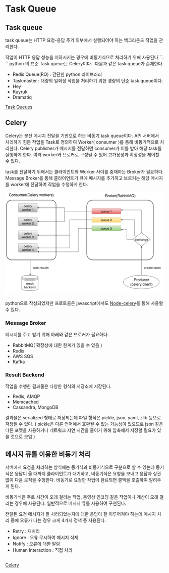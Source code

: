 # Task Queue

## Task queue

task queue는 HTTP 요청-응답 주기 외부에서 실행되어야 하는 백그라운드 작업을 관리한다.

작업이 HTTP 응답 성능을 저하시키는 경우에 비동기식으로 처리하기 위해 사용된다```.
``
python 의 표준 Task queue는 Celery이다. `다음과 같은 task queue가 존재한다.

- Redis Queue(RQ) : 간단한 python 라이브러리
- Taskmaster : 대량의 일회성 작업을 처리하기 위한 경량의 단순 task queue이다.
- Hey
- Kuyruk
- Dramatiq

[Task Queues](https://www.fullstackpython.com/task-queues.html)

## Celery

Celery는 분산 메시지 전달을 기반으로 하는 비동기 task queue이다. API 서버에서 처리하기 힘든 작업을 Task로 정의하여 Worker( consumer )를 통해 비동기적으로 처리한다. Celery publisher가 메시지를 전달하면 consumer가 이를 받아 해당 task를 실행하게 한다. 여러 worker와 브로커로 구성될 수 있어 고가용성과 확장성을 제어할 수 있다.

task를 전달하기 위해서는 클라이언트와 Worker 사이를 중재하는 Broker가 필요하다.  Message Broker를 통해 클라이언트가 큐에 메시지를 추가하고 브로커는 해당 메시지를 worker에 전달하여 작업을 수행하게 한다.

![Untitled](Task%20Queue%20f892380c6eb14aec879e4af5c7aaf9ef/Untitled.png)

[](https://kimdoky.github.io/tech/2019/01/23/celery-rabbitmq-tuto/)

python으로 작성되었지만 프로토콜은 javascript에서도 [Node-celery](https://github.com/mher/node-celery)를 통해 사용할 수 있다.

### **Message Broker**

메시지를 주고 받기 위해 아래와 같은 브로커가 필요하다.

- RabbitMQ( 확장성에 대한 한계가 있을 수 있음 )
- Redis
- AWS SQS
- Kafka

### **Result Backend**

작업을 수행한 결과물은 다양한 형식의 저장소에 저장된다.

- Redis, AMQP
- Memcached
- Cassandra, MongoDB

결과물은 serialized 형태로 저장되는데 파일 형식은 pickle, json, yaml, zlib 등으로 저장될 수 있다. ( pickle은 다른 언어에서 호환될 수 없는 가능성이 있으므로 json 같은 다른 포맷을 사용하거나 네트워크 지연 시간을 줄이기 위해 압축해서 저장할 필요가 있을 것으로 보임 )

[](https://jonnung.dev/python/2018/12/22/celery-distributed-task-queue/)

## 메시지 큐를 이용한 비동기 처리

서버에서 요청을 처리하는 방식에는 동기식과 비동기식으로 구분으로 할 수 있는데 동기식은 응답이 올 때까지 클라이언트가 대기하고, 비동기식은 요청을 보내고 응답과 상관없이 다음 로직을 수행한다. 비동기로 요청한 작업이 완료되면 콜백을 호출하여 알려주게 된다. 

비동기식은 주로 시간이 오래 걸리는 작업, 동영상 인코딩 같은 작업이나 계산이 오래 걸리는 경우에 사용된다. 일반적으로 메시지 큐를 사용하여 구현된다.

전달된 요청 메시지가 잘 처리되었는지에 대한 응답이 잘 이루어져야 하는데 메시지 처리 중에 오류가 나는 경우 크게 4가지 정책 중 사용된다. 

- Retry : 재처리
- Ignore : 오류 무시하여 메시지 삭제
- Notify : 오류에 대한 알람
- Human Interaction : 직접 처리

[](https://dongwooklee96.github.io/post/2021/03/29/%EB%A9%94%EC%8B%9C%EC%A7%80-%ED%81%90%EB%A5%BC-%EC%9D%B4%EC%9A%A9%ED%95%9C-%EB%B9%84%EB%8F%99%EA%B8%B0%EC%B2%98%EB%A6%AC-%EB%B0%8F-%EC%97%90%EB%9F%AC-%EC%B2%98%EB%A6%AC/)

## 

[Celery](https://www.notion.so/Celery-884de2ef30c64a07b33596dbc2b1cca4)